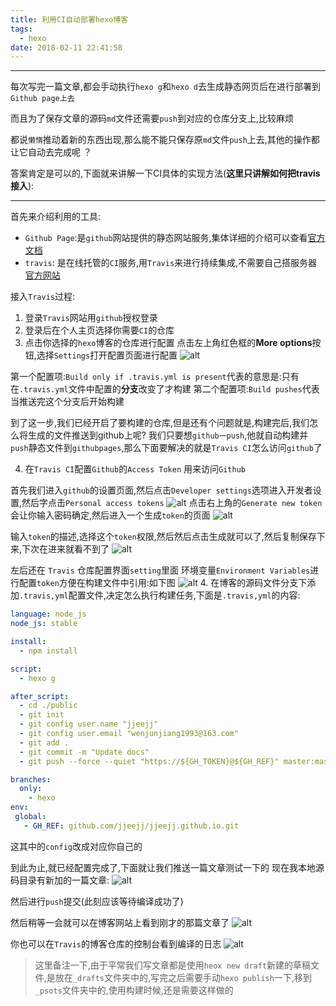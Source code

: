 ```yaml
---
title: 利用CI自动部署hexo博客
tags:
  - hexo
date: 2018-02-11 22:41:58
---
```


------------------------------------------------------------

每次写完一篇文章,都会手动执行`hexo g`和`hexo d`去生成静态网页后在进行部署到`Github page上去` 

而且为了保存文章的源码`md`文件还需要`push`到对应的仓库分支上,比较麻烦

都说`懒惰`推动着新的东西出现,那么能不能只保存原`md`文件`push`上去,其他的操作都让它自动去完成呢 ？

答案肯定是可以的,下面就来讲解一下CI具体的实现方法(**这里只讲解如何把travis接入**):

------------------------------------------------------------
<!--more-->

首先来介绍利用的工具: 

* `Github Page`:是`github`网站提供的静态网站服务,集体详细的介绍可以查看[官方文档](https://pages.github.com/)
* `travis`: 是在线托管的`CI`服务,用`Travis`来进行持续集成,不需要自己搭服务器[官方网站](https://travis-ci.org/)

接入`Travis`过程:

1. 登录`Travis`网站用`github`授权登录
2. 登录后在个人主页选择你需要`CI`的仓库
3. 点击你选择的`hexo`博客的仓库进行配置
点击左上角红色框的**More options**按钮,选择`Settings`打开配置页面进行配置
![alt](/images/利用CI自动部署hexo博客/ci_setting.jpg)

第一个配置项:`Build only if .travis.yml is present`代表的意思是:只有在`.travis.yml`文件中配置的**分支**改变了才构建
第二个配置项:`Build pushes`代表当推送完这个分支后开始构建

到了这一步,我们已经开启了要构建的仓库,但是还有个问题就是,构建完后,我们怎么将生成的文件推送到github上呢? 
我们只要想`github一push`,他就自动构建并`push`静态文件到`githubpages`,那么下面要解决的就是`Travis CI`怎么访问`github`了

4. 在`Travis CI`配置`Github`的`Access Token` 用来访问`Github`

首先我们进入`github`的设置页面,然后点击`Developer settings`选项进入开发者设置,然后字点击`Personal access tokens`
![alt](/images/利用CI自动部署hexo博客/github_access_token.jpg)
点击右上角的`Generate new token`会让你输入密码确定,然后进入一个生成`token`的页面
![alt](/images/利用CI自动部署hexo博客/generate_access_token.jpg)

输入`token`的描述,选择这个`token`权限,然后然后点击生成就可以了,然后复制保存下来,下次在进来就看不到了
![alt](/images/利用CI自动部署hexo博客/generate_access_token_after.jpg)

左后还在 `Travis` 仓库配置界面`setting`里面 环境变量`Environment Variables`进行配置`token`方便在构建文件中引用:如下图
![alt](/images/利用CI自动部署hexo博客/config_token.jpg)
4. 在博客的源码文件分支下添加`.travis,yml`配置文件,决定怎么执行构建任务,下面是`.travis,yml`的内容:
```yml
language: node_js
node_js: stable

install:
  - npm install

script:
  - hexo g

after_script:
  - cd ./public
  - git init 
  - git config user.name "jjeejj"
  - git config user.email "wenjunjiang1993@163.com"
  - git add .
  - git commit -m "Update docs"
  - git push --force --quiet "https://${GH_TOKEN}@${GH_REF}" master:master

branches:
  only:
    - hexo
env:
 global:
   - GH_REF: github.com/jjeejj/jjeejj.github.io.git
```

这其中的`config`改成对应你自己的

到此为止,就已经配置完成了,下面就让我们推送一篇文章测试一下的
现在我本地源码目录有新加的一篇文章:
![alt](/images/利用CI自动部署hexo博客/new_article.jpg)

然后进行`push`提交(此刻应该等待编译成功了)

然后稍等一会就可以在博客网站上看到刚才的那篇文章了
![alt](/images/利用CI自动部署hexo博客/new_article_show.jpg)

你也可以在`Travis`的博客仓库的控制台看到编译的日志
![alt](/images/利用CI自动部署hexo博客/new_article_build_log.jpg)

>这里备注一下,由于平常我们写文章都是使用`heox new draft`新建的草稿文件,是放在`_drafts`文件夹中的,写完之后需要手动`hexo publish`一下,移到`_psots`文件夹中的,使用构建时候,还是需要这样做的
